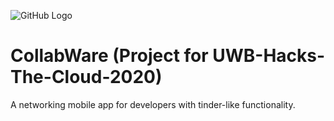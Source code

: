 ![GitHub Logo](https://cdn.discordapp.com/attachments/684175502340390963/701520952349032568/bce59262-db3b-4a2b-bf0b-ade276fbac6d_200x200.png)

# CollabWare (Project for UWB-Hacks-The-Cloud-2020)
A networking mobile app for developers with tinder-like functionality.
